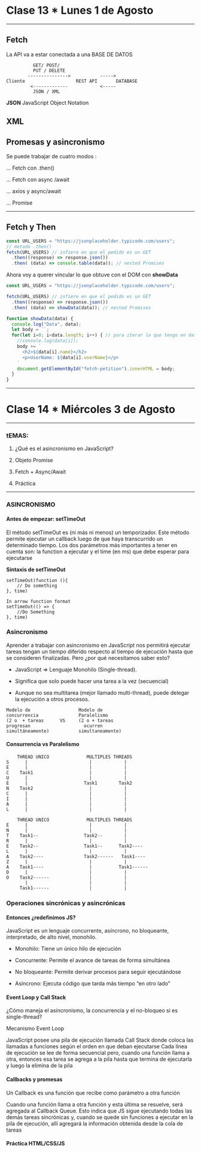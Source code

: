 # Clase 13 * Lunes 1 de Agosto

---

## Fetch


La API va a estar conectada a una BASE DE DATOS

``` 
          GET/ POST/
          PUT / DELETE  
        --------------->           ----->
Cliente                   REST API       DATABASE
         <-------------            <-----
          JSON / XML
```

**JSON**  JavaScript Object Notation

**XML**
---

## Promesas y asincronismo

Se puede trabajar de cuatro modos :

... Fetch con .then()

... Fetch con async /await

... axios y async/await

... Promise

---

## Fetch y Then

```JavaSCript
const URL_USERS = "https://jsonplaceholder.typicode.com/users";
// metodo .then()
fetch(URL_USERS) // infiere en que el pedido es un GET
  .then((response) => response.json())
  .then( (data) => console.table(data)); // nested Promises
```

Ahora voy a querer vincular lo que obtuve con el DOM con **showData**

```JavaScript
const URL_USERS = "https://jsonplaceholder.typicode.com/users";

fetch(URL_USERS) // infiere en que el pedido es un GET
  .then((response) => response.json()) 
  .then( (data) => showData(data)); // nested Promises

function showData(data) {
  console.log("Data", data);
  let body = ``;
  for(let i=0; i<data.length; i++) { // para iterar lo que tengo en data
    //console.log(data[i]);
    body += `
      <h2>${data[i].name}</h2>
      <p>UserName: ${data[i].userName}</p>
    `
    document.getElementById("fetch-petition").innerHTML = body;
  }
}
```

----

# Clase 14 * Miércoles 3 de Agosto

---

### tEMAS:

1. ¿Qué es el asincronismo en JavaScript? 

2. Objeto Promise

3. Fetch + Async/Await

4. Práctica

---

### ASINCRONISMO

#### Antes de empezar: setTimeOut

El método setTimeOut es (ni más ni menos) un temporizador. Este método permite ejecutar un callback luego de que haya transcurrido un determinado tiempo. Los dos parámetros más importantes a tener en cuenta son: la function a ejecutar y el time (en ms) que debe esperar para ejecutarse

**Sintaxis de setTimeOut**

```JavaScxript
setTimeOut(function (){
	// Do something
}, time)

In arrow function format
setTimeOut(() => {
	//Do Something
}, time)

```

### Asincronismo

Aprender a trabajar con asincronismo en JavaScript nos permitirá ejecutar tareas tengan un tiempo diferido respecto al tiempo de ejecución hasta que se consideren finalizadas. 
Pero ¿por qué necesitamos saber esto?

- JavaScript => Lenguaje Monohilo (Single-thread).

- Significa que solo puede hacer una tarea a la vez (secuencial)
 
- Aunque no sea multitarea (mejor llamado multi-thread), puede delegar la ejecución a otros procesos. 

```
Modelo de                  Modelo de
concurrencia               Paralelismo
(2 o  + tareas      VS     (2 o + tareas
progresan                    ocurren
simultáneamente)           simultaneamente)
```

#### Consurrencia vs Paralelismo

```
    THREAD UNICO              MULTIPLES THREADS
S      |                       |            |
E      |                       |            |
C    Task1                     |            |
U      |                       |            |
E      |                     Task1        Task2
N    Task2                     |            |
C      |                       |            |
I      |                       |            |
A      |                       |            |
L      |                       |            |
```


```
    THREAD UNICO              MULTIPLES THREADS
E      |                       |            |
N      |                       |            |
T    Task1--                 Task2--        |
R      |                       |            |
E    Task2--                 Task1--      Task2----
L      |                       |            |
A    Task2----               Task2------   Task1----
Z      |                       |            |
A    Task1----                 |          Task1------
D      |                       |            |
O    Task2------               |            |
       |                       |            |
     Task1------               |            |
```


### Operaciones sincrónicas y asincrónicas

#### Entonces ¿redefinimos JS?

JavaScript es un lenguaje concurrente, asíncrono, no bloqueante, interpretado, de alto nivel, monohilo.

- Monohilo: Tiene un único hilo de ejecución

- Concurrente: Permite el avance de tareas de forma simultánea

- No bloqueante: Permite derivar procesos para seguir ejecutándose

- Asíncrono: Ejecuta código que tarda más tiempo “en otro lado”


####  Event Loop y Call Stack


¿Cómo maneja el asincronismo, la concurrencia y el no-bloqueo si es single-thread?

Mecanismo Event Loop

JavaScript posee una pila de ejecución llamada Call Stack donde coloca las llamadas a funciones según el orden en que deban ejecutarse 
Cada línea de ejecución se lee de forma secuencial pero, cuando una función llama a otra, entonces esa tarea se agrega a la pila hasta que termina de ejecutarla y luego la elimina de la pila


####  Callbacks y promesas

Un Callback es una función que recibe como parámetro a otra función

Cuando una función llama a otra función y esta última se resuelve, será agregada al Callback Queue. Esto indica que JS sigue ejecutando todas las demás tareas sincrónicas y, cuando se quede sin funciones a ejecutar en la pila de ejecución, allí agregará la información obtenida desde la cola de tareas


####  Práctica HTML/CSS/JS






